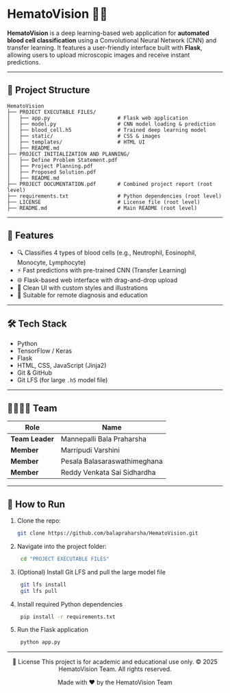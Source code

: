 # HematoVision 🔬🧠

**HematoVision** is a deep learning-based web application for **automated blood cell classification** using a Convolutional Neural Network (CNN) and transfer learning. It features a user-friendly interface built with **Flask**, allowing users to upload microscopic images and receive instant predictions.

---

## 📁 Project Structure

```
HematoVision
├── PROJECT EXECUTABLE FILES/
│   ├── app.py                      # Flask web application
│   ├── model.py                    # CNN model loading & prediction
│   ├── blood_cell.h5               # Trained deep learning model
│   ├── static/                     # CSS & images
│   ├── templates/                  # HTML UI
│   ├── README.md
├── PROJECT INITIALIZATION AND PLANNING/
│   ├── Define Problem Statement.pdf
│   ├── Project Planning.pdf
│   ├── Proposed Solution.pdf
│   ├── README.md
├── PROJECT DOCUMENTATION.pdf       # Combined project report (root level)
├── requirements.txt                # Python dependencies (root level)
├── LICENSE                         # License file (root level)
├── README.md                       # Main README (root level)
```

---

## 🚀 Features

- 🔍 Classifies 4 types of blood cells (e.g., Neutrophil, Eosinophil, Monocyte, Lymphocyte)
- ⚡ Fast predictions with pre-trained CNN (Transfer Learning)
- 🌐 Flask-based web interface with drag-and-drop upload
- 🎨 Clean UI with custom styles and illustrations
- 🧠 Suitable for remote diagnosis and education

---

## 🛠️ Tech Stack

- Python
- TensorFlow / Keras
- Flask
- HTML, CSS, JavaScript (Jinja2)
- Git & GitHub
- Git LFS (for large `.h5` model file)

---

## 👨‍👩‍👧‍👦 Team

| Role          | Name                                |
|---------------|-------------------------------------|
| **Team Leader** | Mannepalli Bala Praharsha           |
| **Member**      | Marripudi Varshini                  |
| **Member**      | Pesala Balasaraswathimeghana        |
| **Member**      | Reddy Venkata Sai Sidhardha         |

---

## 📝 How to Run

1. Clone the repo:
   ```bash
   git clone https://github.com/balapraharsha/HematoVision.git

2. Navigate into the project folder:
   ```bash
    cd "PROJECT EXECUTABLE FILES"

3. (Optional) Install Git LFS and pull the large model file
   ``` bash
    git lfs install
    git lfs pull

4. Install required Python dependencies
   ```bash
    pip install -r requirements.txt

5. Run the Flask application
   ```bash
    python app.py


---

<p align="center">📄 License
This project is for academic and educational use only.
© 2025 HematoVision Team. All rights reserved.</p>

<p align="center"> Made with ❤️ by the HematoVision Team </p> 
